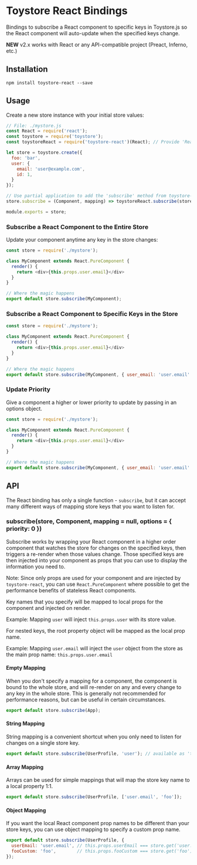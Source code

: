 # Toystore React Bindings

Bindings to subscribe a React component to specific keys in Toystore.js so the
React component will auto-update when the specified keys change.

**NEW** v2.x works with React or any API-compatible project (Preact, Inferno, etc.)

## Installation

```
npm install toystore-react --save
```

## Usage
Create a new store instance with your initial store values:
```javascript
// File: ./mystore.js
const React = require('react');
const toystore = require('toystore');
const toystoreReact = require('toystore-react')(React); // Provide 'React', 'Preact', 'Inferno', etc. here

let store = toystore.create({
  foo: 'bar',
  user: {
    email: 'user@example.com',
    id: 1,
  }
});

// Use partial application to add the 'subscribe' method from toystore-react, bound to this store
store.subscribe = (Component, mapping) => toystoreReact.subscribe(store, Component, mapping);

module.exports = store;
```

### Subscribe a React Component to the Entire Store

Update your component anytime any key in the store changes:

```javascript
const store = require('./mystore');

class MyComponent extends React.PureComponent {
  render() {
    return <div>{this.props.user.email}</div>
  }
}

// Where the magic happens
export default store.subscribe(MyComponent);
```

### Subscribe a React Component to Specific Keys in the Store

```javascript
const store = require('./mystore');

class MyComponent extends React.PureComponent {
  render() {
    return <div>{this.props.user.email}</div>
  }
}

// Where the magic happens
export default store.subscribe(MyComponent, { user_email: 'user.email' });
```

### Update Priority

Give a component a higher or lower priority to update by passing in an options object.

```javascript
const store = require('./mystore');

class MyComponent extends React.PureComponent {
  render() {
    return <div>{this.props.user.email}</div>
  }
}

// Where the magic happens
export default store.subscribe(MyComponent, { user_email: 'user.email' }, { priority: 99999});
```



## API

The React binding has only a single function - `subscribe`, but it can accept
many different ways of mapping store keys that you want to listen for.

### subscribe(store, Component, mapping = null, options = { priority: 0 })

Subscribe works by wrapping your React component in a higher order component
that watches the store for changes on the specified keys, then triggers a
re-render when those values change. Those specified keys are then injected into
your component as props that you can use to display the information you need
to.

Note: Since only props are used for your component and are injected by
`toystore-react`, you can use `React.PureComponent` where possible to get the
performance benefits of stateless React components.

Key names that you specify will be mapped to local props for the component and
injected on render.

Example: Mapping `user` will inject `this.props.user` with its store value.

For nested keys, the root property object will be mapped as the local prop
name.

Example: Mapping `user.email` will inject the `user` object from the store as
the main prop name: `this.props.user.email`

#### Empty Mapping

When you don't specify a mapping for a component, the component is bound to the
whole store, and will re-render on any and every change to any key in the whole
store. This is generally not recommended for performance reasons, but can be
useful in certain circumstances.

```javascript
export default store.subscribe(App);
```

#### String Mapping

String mapping is a convenient shortcut when you only need to listen for changes
on a single store key.

```javascript
export default store.subscribe(UserProfile, 'user'); // available as 'this.props.user'
```

#### Array Mapping

Arrays can be used for simple mappings that will map the store key name to a
local property 1:1.

```javascript
export default store.subscribe(UserProfile, ['user.email', 'foo']);
```

#### Object Mapping

If you want the local React component prop names to be different than your
store keys, you can use object mapping to specify a custom prop name.

```javascript
export default store.subscribe(UserProfile, {
  userEmail: 'user.email', // this.props.userEmail === store.get('user.email')
  fooCustom: 'foo',        // this.props.fooCustom === store.get('foo')
});
```























